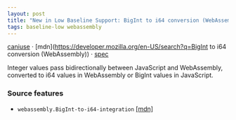 ```yaml
---
layout: post
title: "New in Low Baseline Support: BigInt to i64 conversion (WebAssembly)"
tags: baseline-low webassembly
---
```


[caniuse](https://caniuse.com/?search=wasm-bigint) · [mdn](https://developer.mozilla.org/en-US/search?q=BigInt to i64 conversion (WebAssembly)) · [spec](https://webassembly.github.io/spec/js-api/#ref-for-syntax-numtype①⓪)

Integer values pass bidirectionally between JavaScript and WebAssembly, converted to i64 values in WebAssembly or BigInt values in JavaScript.

### Source features

- ``webassembly.BigInt-to-i64-integration`` [[mdn]](https://developer.mozilla.org/en-US/search?q=webassembly.BigInt-to-i64-integration)
